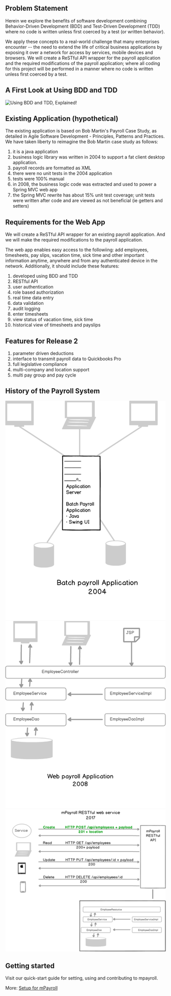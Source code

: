 ## Problem Statement
Herein we explore the benefits of software development combining Behavior-Driven Development (BDD) and Test-Driven Development (TDD) where no code is written unless first coerced by a test (or written behavior).

We apply these concepts to a real-world challenge that many enterprises encounter -- the need to extend the life of critical business applications by exposing it over a network for access by services, mobile devices and browsers. We will create a ReSTful API wrapper for the payroll application and the required modifications of the payroll application; where all coding for this project will be performed in a manner where no code is written unless first coerced by a test. 
 
## A First Look at Using BDD and TDD 
![Using BDD and TDD, Explained!](https://youtu.be/O8yB1HazvUw)
 
## Existing Application (hypothetical)
The existing application is based on Bob Martin's Payroll Case Study, as detailed in Agile Software Development - Principles, Patterns and Practices. We have taken liberty to reimagine the Bob Martin case study as follows:

1. it is a java application
1. business logic library was written in 2004 to support a fat client desktop application.
1. payroll records are formatted as XML
1. there were no unit tests in the 2004 application
1. tests were 100% manual
1. in 2008, the business logic code was extracted and used to power a Spring MVC web app
1. the Spring MVC rewrite has about 15% unit test coverage; unit tests were written after code and are viewed as not beneficial (ie getters and setters)

## Requirements for the Web App
We will create a ReSTful API wrapper for an existing payroll application. And we will make the required modifications to the payroll application. 

The web app enables easy access to the followiing: add employees, timesheets, pay slips, vacation time, sick time and other important information anytime, anywhere and from any authenticated device in the network. Additionally, it should include these features:

1. developed using BDD and TDD
1. RESTful API
1. user authentication
1. role based authorization
1. real time data entry
1. data validation
1. audit logging
1. enter timesheets
1. view status of vacation time, sick time
1. historical view of timesheets and payslips


## Features for Release 2
1. parameter driven deductions
1. interface to transmit payroll data to Quickbooks Pro
1. full legislative compliance
1. multi-company and location support
1. multi pay group and pay cycle

## History of the Payroll System
![circa 2004](https://github.com/Bill-A/Correctness-DrivenDevelopment/blob/master/public/assets/images/Payroll_mPayroll_2004.png)
![circa 2008](https://github.com/Bill-A/Correctness-DrivenDevelopment/blob/master/public/assets/images/Payroll_mPayroll_2008.png)
![circa 2017](https://github.com/Bill-A/Correctness-DrivenDevelopment/blob/master/public/assets/images/Payroll_to_mPayroll_2017_V4.png)


## Getting started
Visit our quick-start guide for setting, using and contributing to mpayroll.

More: [Setup for mPayroll](https://github.com/Bill-A/Correctness-DrivenDevelopment/wiki/3:---Setup-for-mPayroll)
